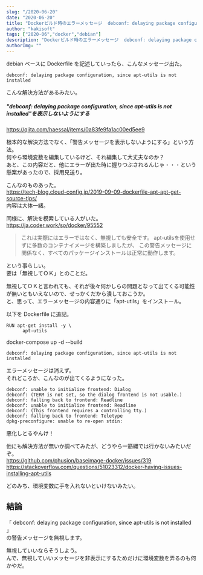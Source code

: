 ```yaml
---
slug: "/2020-06-20"
date: "2020-06-20"
title: "Dockerビルド時のエラーメッセージ  debconf: delaying package configuration, since apt-utils is not installed"
author: "kakisoft"
tags: ["2020-06","docker","debian"]
description: "Dockerビルド時のエラーメッセージ  debconf: delaying package configuration, since apt-utils is not installed"
authorImg: ""
---
```


debian ベースに Dockerfile を記述していったら、こんなメッセージ出た。  
```
debconf: delaying package configuration, since apt-utils is not installed
```

こんな解決方法があるみたい。
##### "debconf: delaying package configuration, since apt-utils is not installed"を表示しないようにする
<https://qiita.com/haessal/items/0a83fe9fa1ac00ed5ee9>  

根本的な解決方法でなく、「警告メッセージを表示しないようにする」という方法。  
何やら環境変数を編集しているけど、それ編集して大丈夫なのか？  
あと、この内容だと、他にエラーが出た時に握りつぶされるんじゃ・・・という懸案があったので、採用見送り。  

こんなのものあった。  
<https://tech-blog.cloud-config.jp/2019-09-09-dockerfile-apt-apt-get-source-tips/>  
内容は大体一緒。  


同様に、解決を模索している人がいた。  
<https://ja.coder.work/so/docker/95552>

>これは実際にはエラーではなく、無視しても安全です。 apt-utilsを使用せずに多数のコンテナイメージを構築しましたが、
>この警告メッセージに関係なく、すべてのパッケージインストールは正常に動作します。

という事らしい。  
要は「無視してＯＫ」とのことだ。  


無視してＯＫと言われても、それが後々何かしらの問題となって出てくる可能性が無いともいえないので、せっかくだから潰しておこうか。  
と、思って、エラーメッセージの内容通りに「apt-utils」をインストール。  

以下を Dockerfile に追記。
```
RUN apt-get install -y \
      apt-utils
```
docker-compose up -d --build
```
debconf: delaying package configuration, since apt-utils is not installed
```
エラーメッセージは消えず。  
それどころか、こんなのが出てくるようになった。  
```
debconf: unable to initialize frontend: Dialog
debconf: (TERM is not set, so the dialog frontend is not usable.)
debconf: falling back to frontend: Readline
debconf: unable to initialize frontend: Readline
debconf: (This frontend requires a controlling tty.)
debconf: falling back to frontend: Teletype
dpkg-preconfigure: unable to re-open stdin: 
```
悪化しとるやんけ！  

他にも解決方法が無いか調べてみたが、どうやら一筋縄では行かないみたいだぞ。  
<https://github.com/phusion/baseimage-docker/issues/319>  
<https://stackoverflow.com/questions/51023312/docker-having-issues-installing-apt-utils>  

どのみち、環境変数に手を入れないといけないみたい。  


## 結論
「 debconf: delaying package configuration, since apt-utils is not installed 」  
の警告メッセージを無視します。  

無視していいならそうしよう。  
んで、無視していいメッセージを非表示にするためだけに環境変数を弄るのも何かやだ。  


